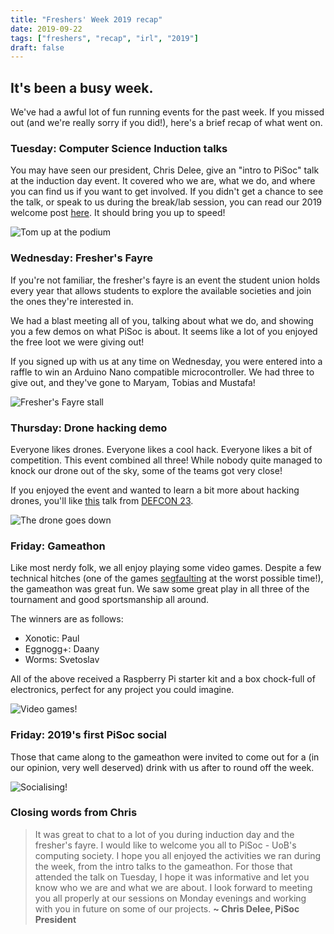 ```yaml
---
title: "Freshers' Week 2019 recap"
date: 2019-09-22
tags: ["freshers", "recap", "irl", "2019"]
draft: false
---
```


## It's been a busy week.

We've had a awful lot of fun running events for the past week. If you missed out (and we're really sorry if you did!), here's a brief recap of what went on.

### Tuesday: Computer Science Induction talks
You may have seen our president, Chris Delee, give an "intro to PiSoc" talk at the induction day event. It covered  who we are, what we do, and where you can find us if you want to get involved. If you didn't get a chance to see the talk, or speak to us during the break/lab session, you can read our 2019 welcome post [here](https://pisoc.net/news/welcome-freshers-2019/). It should bring you up to speed!

![Tom up at the podium](/img/2019/induction_talk.jpg "An old school, obnoxiously green PiSoc hoodie!")

### Wednesday: Fresher's Fayre
If you're not familiar, the fresher's fayre is an event the student union holds every year that allows students to explore the available societies and join the ones they're interested in.

We had a blast meeting all of you, talking about what we do, and showing you a few demos on what PiSoc is about. It seems like a lot of you enjoyed the free loot we were giving out!

If you signed up with us at any time on Wednesday, you were entered into a raffle to win an Arduino Nano compatible microcontroller. We had three to give out, and they've gone to Maryam, Tobias and Mustafa! 

![Fresher's Fayre stall](/img/2019/freshers_fayre.jpg "Live work on an arduino project")

### Thursday: Drone hacking demo
Everyone likes drones. Everyone likes a cool hack. Everyone likes a bit of competition. This event combined all three! While nobody quite managed to knock our drone out of the sky, some of the teams got very close!

If you enjoyed the event and wanted to learn a bit more about hacking drones, you'll like [this](https://www.youtube.com/watch?v=5CzURm7OpAA) talk from [DEFCON 23](https://en.wikipedia.org/wiki/DEF_CON).

![The drone goes down](/img/2019/drone_kill.png "Chris demonstrating his l33t h4xx0r skillz")

### Friday: Gameathon

Like most nerdy folk, we all enjoy playing some video games. Despite a few technical hitches (one of the games [segfaulting](https://en.wikipedia.org/wiki/Segmentation_fault) at the worst possible time!), the gameathon was great fun. We saw some great play in all three of the tournament and good sportsmanship all around. 

The winners are as follows:

* Xonotic: Paul
* Eggnogg+: Daany
* Worms: Svetoslav

All of the above received a Raspberry Pi starter kit and a box chock-full of electronics, perfect for any project you could imagine.

![Video games!](/img/2019/gameathon.jpg "An intense Xonotic match set to Mick Gordon's BFG Divison")

### Friday: 2019's first PiSoc social

Those that came along to the gameathon were invited to come out for a (in our opinion, very well deserved) drink with us after to round off the week.

![Socialising!](/img/2019/social.jpg "A few rounds of Cards Against Humanity in The Exchange")

### Closing words from Chris

>It was great to chat to a lot of you during induction day and the fresher's fayre. I would like to welcome you all to PiSoc - UoB's computing society. I hope you all enjoyed the activities we ran during the week, from the intro talks to the gameathon. For those that attended the talk on Tuesday, I hope it was informative and let you know who we are and what we are about. I look forward to meeting you all properly at our sessions on Monday evenings and working with you in future on some of our projects. **~ Chris Delee, PiSoc President**
